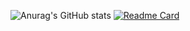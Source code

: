 ![Anurag's GitHub stats](https://github-readme-stats.vercel.app/api?username=r1ng-0&show_icons=true)
[![Readme Card](https://github-readme-stats.vercel.app/api/pin/?username=r1ng-0&repo=github-readme-stats)](https://github.com/anuraghazra/github-readme-stats)
